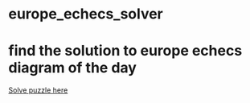 # europe_echecs_solver
# find the solution to europe echecs diagram of the day
[Solve puzzle here](https://www.europe-echecs.com/diagramme-du-jour.html)
